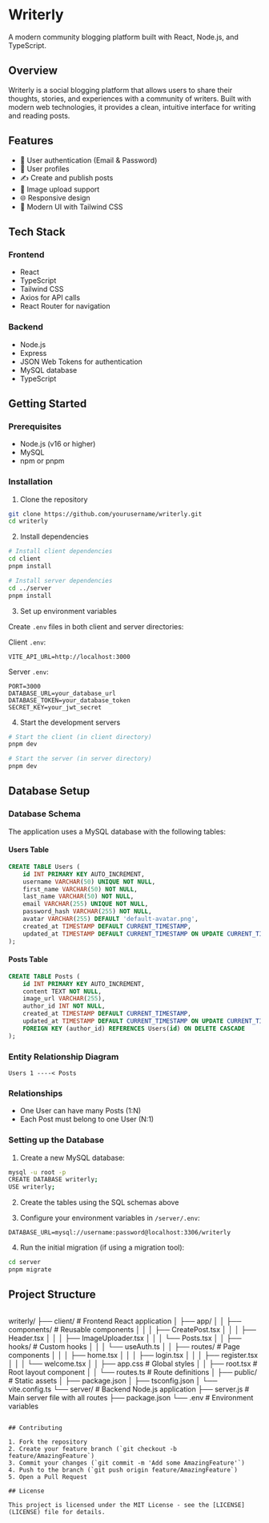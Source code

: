 # Writerly

A modern community blogging platform built with React, Node.js, and TypeScript.

## Overview

Writerly is a social blogging platform that allows users to share their thoughts, stories, and experiences with a community of writers. Built with modern web technologies, it provides a clean, intuitive interface for writing and reading posts.

## Features

- 🔐 User authentication (Email & Password)
- 👤 User profiles
- ✍️ Create and publish posts
- 📸 Image upload support
- 🌐 Responsive design
- 🎨 Modern UI with Tailwind CSS

## Tech Stack

### Frontend
- React
- TypeScript
- Tailwind CSS
- Axios for API calls
- React Router for navigation

### Backend
- Node.js
- Express
- JSON Web Tokens for authentication
- MySQL database
- TypeScript

## Getting Started

### Prerequisites
- Node.js (v16 or higher)
- MySQL
- npm or pnpm

### Installation

1. Clone the repository
```bash
git clone https://github.com/yourusername/writerly.git
cd writerly
```

2. Install dependencies
```bash
# Install client dependencies
cd client
pnpm install

# Install server dependencies
cd ../server
pnpm install
```

3. Set up environment variables

Create `.env` files in both client and server directories:

Client `.env`:
```env
VITE_API_URL=http://localhost:3000
```

Server `.env`:
```env
PORT=3000
DATABASE_URL=your_database_url
DATABASE_TOKEN=your_database_token
SECRET_KEY=your_jwt_secret
```

4. Start the development servers

```bash
# Start the client (in client directory)
pnpm dev

# Start the server (in server directory)
pnpm dev
```

## Database Setup

### Database Schema

The application uses a MySQL database with the following tables:

#### Users Table
```sql
CREATE TABLE Users (
    id INT PRIMARY KEY AUTO_INCREMENT,
    username VARCHAR(50) UNIQUE NOT NULL,
    first_name VARCHAR(50) NOT NULL,
    last_name VARCHAR(50) NOT NULL,
    email VARCHAR(255) UNIQUE NOT NULL,
    password_hash VARCHAR(255) NOT NULL,
    avatar VARCHAR(255) DEFAULT 'default-avatar.png',
    created_at TIMESTAMP DEFAULT CURRENT_TIMESTAMP,
    updated_at TIMESTAMP DEFAULT CURRENT_TIMESTAMP ON UPDATE CURRENT_TIMESTAMP
);
```

#### Posts Table
```sql
CREATE TABLE Posts (
    id INT PRIMARY KEY AUTO_INCREMENT,
    content TEXT NOT NULL,
    image_url VARCHAR(255),
    author_id INT NOT NULL,
    created_at TIMESTAMP DEFAULT CURRENT_TIMESTAMP,
    updated_at TIMESTAMP DEFAULT CURRENT_TIMESTAMP ON UPDATE CURRENT_TIMESTAMP,
    FOREIGN KEY (author_id) REFERENCES Users(id) ON DELETE CASCADE
);
```

### Entity Relationship Diagram

```
Users 1 ----< Posts
```

### Relationships
- One User can have many Posts (1:N)
- Each Post must belong to one User (N:1)

### Setting up the Database

1. Create a new MySQL database:
```bash
mysql -u root -p
CREATE DATABASE writerly;
USE writerly;
```

2. Create the tables using the SQL schemas above

3. Configure your environment variables in `/server/.env`:
```env
DATABASE_URL=mysql://username:password@localhost:3306/writerly
```

4. Run the initial migration (if using a migration tool):
```bash
cd server
pnpm migrate
```

## Project Structure

```
```
writerly/
├── client/                    # Frontend React application
│   ├── app/
│   │   ├── components/       # Reusable components
│   │   │   ├── CreatePost.tsx
│   │   │   ├── Header.tsx
│   │   │   ├── ImageUploader.tsx
│   │   │   └── Posts.tsx
│   │   ├── hooks/           # Custom hooks
│   │   │   └── useAuth.ts
│   │   ├── routes/          # Page components
│   │   │   ├── home.tsx
│   │   │   ├── login.tsx
│   │   │   ├── register.tsx
│   │   │   └── welcome.tsx
│   │   ├── app.css         # Global styles
│   │   ├── root.tsx        # Root layout component
│   │   └── routes.ts       # Route definitions
│   ├── public/              # Static assets
│   ├── package.json
│   ├── tsconfig.json
│   └── vite.config.ts
└── server/                   # Backend Node.js application
    ├── server.js            # Main server file with all routes
    ├── package.json
    └── .env                 # Environment variables
```

## Contributing

1. Fork the repository
2. Create your feature branch (`git checkout -b feature/AmazingFeature`)
3. Commit your changes (`git commit -m 'Add some AmazingFeature'`)
4. Push to the branch (`git push origin feature/AmazingFeature`)
5. Open a Pull Request

## License

This project is licensed under the MIT License - see the [LICENSE](LICENSE) file for details.